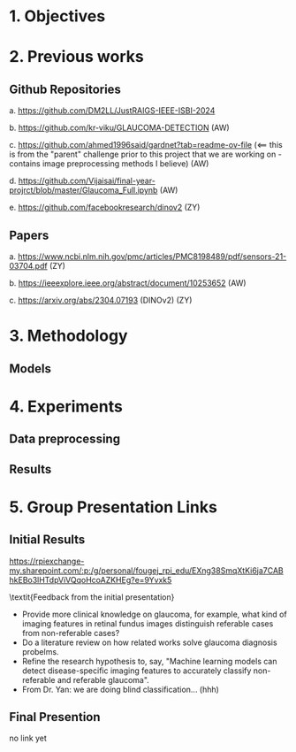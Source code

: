 # 1. Objectives

# 2. Previous works
## Github Repositories
a. https://github.com/DM2LL/JustRAIGS-IEEE-ISBI-2024

b. https://github.com/kr-viku/GLAUCOMA-DETECTION (AW)

c. https://github.com/ahmed1996said/gardnet?tab=readme-ov-file (<== this is from the "parent" challenge prior to this project that we are working on - contains image preprocessing methods I believe) (AW)

d. https://github.com/Vijaisai/final-year-projrct/blob/master/Glaucoma_Full.ipynb (AW)

e. https://github.com/facebookresearch/dinov2 (ZY)

## Papers
a. https://www.ncbi.nlm.nih.gov/pmc/articles/PMC8198489/pdf/sensors-21-03704.pdf (ZY)

b. https://ieeexplore.ieee.org/abstract/document/10253652 (AW)

c. https://arxiv.org/abs/2304.07193 (DINOv2) (ZY)

# 3. Methodology
## Models

# 4. Experiments
## Data preprocessing

## Results


# 5. Group Presentation Links
## Initial Results
https://rpiexchange-my.sharepoint.com/:p:/g/personal/fougej_rpi_edu/EXng38SmqXtKi6ja7CABhkEBo3lHTdpViVQqoHcoAZKHEg?e=9Yvxk5

\textit{Feedback from the initial presentation}
- Provide more clinical knowledge on glaucoma, for example, what kind of imaging features in retinal fundus images distinguish referable cases from non-referable cases?
- Do a literature review on how related works solve glaucoma diagnosis probelms.
- Refine the research hypothesis to, say, "Machine learning models can detect disease-specific imaging features to accurately classify non-referable and referable glaucoma".
- From Dr. Yan: we are doing blind classification... (hhh)

## Final Presention
no link yet
